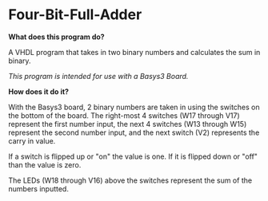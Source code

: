 # Four-Bit-Full-Adder
**What does this program do?**

A VHDL program that takes in two binary numbers and calculates the sum in binary.

_This program is intended for use with a Basys3 Board._

**How does it do it?**

With the Basys3 board, 2 binary numbers are taken in using the switches on the bottom of the board. The right-most 4 switches (W17 through V17) represent the first number input, the next 4 switches (W13 through W15) represent the second number input, and the next switch (V2) represents the carry in value. 

If a switch is flipped up or "on" the value is one. If it is flipped down or "off" than the value is zero.

The LEDs (W18 through V16) above the switches represent the sum of the numbers inputted.
